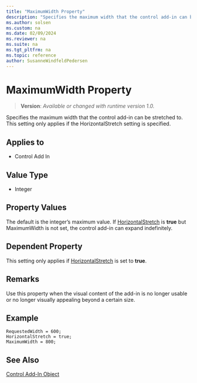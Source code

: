 ```yaml
---
title: "MaximumWidth Property"
description: "Specifies the maximum width that the control add-in can be stretched to."
ms.author: solsen
ms.custom: na
ms.date: 02/09/2024
ms.reviewer: na
ms.suite: na
ms.tgt_pltfrm: na
ms.topic: reference
author: SusanneWindfeldPedersen
---
```

[//]: # (START>DO_NOT_EDIT)
[//]: # (IMPORTANT:Do not edit any of the content between here and the END>DO_NOT_EDIT.)
[//]: # (Any modifications should be made in the .xml files in the ModernDev repo.)
# MaximumWidth Property
> **Version**: _Available or changed with runtime version 1.0._

Specifies the maximum width that the control add-in can be stretched to. This setting only applies if the HorizontalStretch setting is specified.

## Applies to
-   Control Add In

[//]: # (IMPORTANT: END>DO_NOT_EDIT)

## Value Type 
  
- Integer 

## Property Values

The default is the integer’s maximum value. If [HorizontalStretch](devenv-horizontalstretch-property.md) is **true** but MaximumWidth is not set, the control add-in can expand indefinitely.

## Dependent Property

This setting only applies if [HorizontalStretch](devenv-horizontalstretch-property.md) is set to **true**.

## Remarks

Use this property when the visual content of the add-in is no longer usable or no longer visually appealing beyond a certain size.
  
## Example 

```AL
RequestedWidth = 600;
HorizontalStretch = true;
MaximumWidth = 800;
```

## See Also

[Control Add-In Object](../devenv-control-addin-object.md)   
 